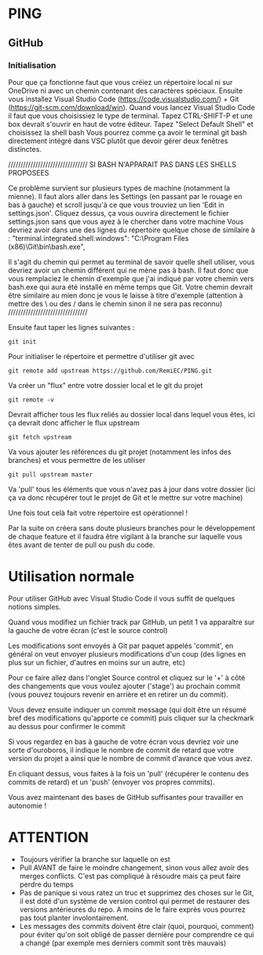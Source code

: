 # PING

## GitHub

### Initialisation


Pour que ça fonctionne faut que vous créiez un répertoire local ni sur OneDrive ni avec un chemin contenant des caractères spéciaux.
Ensuite vous installez Visual Studio Code (https://code.visualstudio.com/) + Git (https://git-scm.com/download/win).
Quand vous lancez Visual Studio Code il faut que vous choisissiez le type de terminal. 
Tapez CTRL-SHIFT-P et une box devrait s'ouvrir en haut de votre éditeur. Tapez "Select Default Shell" et choisissez la shell bash
Vous pourrez comme ça avoir le terminal git bash directement intégré dans VSC plutôt que devoir gérer deux fenêtres distinctes.

////////////////////////////////
SI BASH N'APPARAIT PAS DANS LES SHELLS PROPOSEES

Ce problème survient sur plusieurs types de machine (notamment la mienne).
Il faut alors aller dans les Settings (en passant par le rouage en bas à gauche) et scroll jusqu'à ce que vous trouviez un lien 'Edit in settings.json'. Cliquez dessus, ça vous ouvrira directement le fichier settings.json sans que vous ayez à le chercher dans votre machine
Vous devriez avoir dans une des lignes du répertoire quelque chose de similaire à :
"terminal.integrated.shell.windows": "C:\\Program Files (x86)\\Git\\bin\\bash.exe",

Il s'agit du chemin qui permet au terminal de savoir quelle shell utiliser, vous devriez avoir un chemin différent qui ne mène pas à bash.
Il faut donc que vous remplaciez le chemin d'exemple que j'ai indiqué par votre chemin vers bash.exe qui aura été installé en même temps que Git. Votre chemin devrait être similaire au mien donc je vous le laisse à titre d'exemple (attention à mettre des \\ ou des / dans le chemin sinon il ne sera pas reconnu)
////////////////////////////////

Ensuite faut taper les lignes suivantes : 

```
git init
```
Pour initialiser le répertoire et permettre d'utiliser git avec

```
git remote add upstream https://github.com/RemiEC/PING.git
```
Va créer un "flux" entre votre dossier local et le git du projet
```
git remote -v
```
Devrait afficher tous les flux reliés au dossier local dans lequel vous êtes, ici ça devrait donc afficher le flux upstream
```
git fetch upstream
```
Va vous ajouter les références du git projet (notamment les infos des branches) et vous permettre de les utiliser
```
git pull upstream master
```
Va 'pull' tous les éléments que vous n'avez pas à jour dans votre dossier (ici ça va donc récupérer tout le projet de Git et le mettre sur votre machine)

Une fois tout celà fait votre répertoire est opérationnel !

Par la suite on créera sans doute plusieurs branches pour le développement de chaque feature et il faudra être vigilant à la branche sur laquelle vous êtes avant de tenter de pull ou push du code.


# Utilisation normale
Pour utiliser GitHub avec Visual Studio Code il vous suffit de quelques notions simples.


Quand vous modifiez un fichier track par GitHub, un petit 1 va apparaître sur la gauche de votre écran (c'est le source control)

Les modifications sont envoyés à Git par paquet appelés 'commit', en général on veut envoyer plusieurs modifications d'un coup (des      lignes en plus sur un fichier, d'autres en moins sur un autre, etc)

Pour ce faire allez dans l'onglet Source control et cliquez sur le '+' à côté des changements que vous voulez ajouter ('stage') au prochain commit (vous pouvez toujours revenir en arrière et en retirer un du commit).

Vous devez ensuite indiquer un commit message (qui doit être un résumé bref des modifications qu'apporte ce commit) puis cliquer sur la checkmark au dessus pour confirmer le commit

Si vous regardez en bas à gauche de votre écran vous devriez voir une sorte d'ouroboros, il indique le nombre de commit de retard que votre version du projet a ainsi que le nombre de commit d'avance que vous avez.

En cliquant dessus, vous faites à la fois un 'pull' (récupérer le contenu des commits de retard) et un 'push' (envoyer vos propres commits).


Vous avez maintenant des bases de GitHub suffisantes pour travailler en autonomie !
  
  
  # ATTENTION
  
  - Toujours vérifier la branche sur laquelle on est
  - Pull AVANT de faire le moindre changement, sinon vous allez avoir des merges conflicts. C'est pas compliqué à résoudre mais ça peut     faire perdre du temps
  - Pas de panique si vous ratez un truc et supprimez des choses sur le Git, il est doté d'un système de version control qui permet de      restaurer des versions antérieures du repo. A moins de le faire exprès vous pourrez pas tout planter involontairement.
  - Les messages des commits doivent être clair (quoi, pourquoi, comment) pour éviter qu'on soit obligé de passer dernière pour             comprendre ce qui a changé (par exemple mes derniers commit sont très mauvais)
